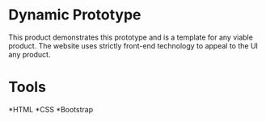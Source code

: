 # Dynamic Prototype 

This product demonstrates this prototype and is a template for any viable product. The website uses strictly front-end technology to appeal to the UI any product. 

# Tools
*HTML
*CSS
*Bootstrap
